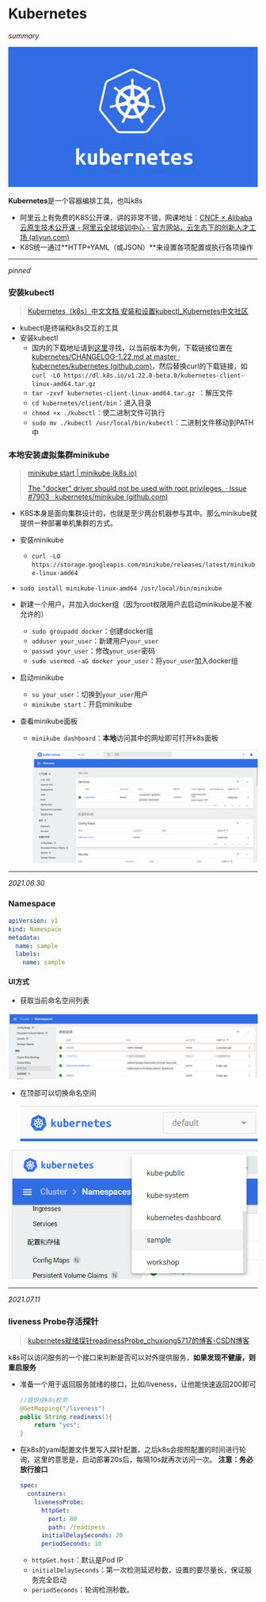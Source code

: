 # Kubernetes

*summary*

<img src="Kubernetes.assets/D_DSQ983A32CK%RV$5BB1$T.png" alt="img" style="zoom:50%;" />

**Kubernetes**是一个容器编排工具，也叫k8s

- 阿里云上有免费的K8S公开课，讲的非常不错，网课地址：[CNCF × Alibaba 云原生技术公开课 - 阿里云全球培训中心 - 官方网站，云生态下的创新人才工场 (aliyun.com)](https://edu.aliyun.com/course/1651)
- K8S统一通过**HTTP+YAML（或JSON）**来设置各项配置或执行各项操作

---

*pinned*

### 安装kubectl

> [Kubernetes（k8s）中文文档 安装和设置kubectl_Kubernetes中文社区](https://www.kubernetes.org.cn/installkubectl)

- kubectl是终端和k8s交互的工具
- 安装kubectl
  - 国内的下载地址请到[这里](https://github.com/kubernetes/kubernetes/tree/master/CHANGELOG)寻找，以当前版本为例，下载链接位置在[kubernetes/CHANGELOG-1.22.md at master · kubernetes/kubernetes (github.com)](https://github.com/kubernetes/kubernetes/blob/master/CHANGELOG/CHANGELOG-1.22.md#client-binaries)，然后替换curl的下载链接，如`curl -LO https://dl.k8s.io/v1.22.0-beta.0/kubernetes-client-linux-amd64.tar.gz`
  - `tar -zxvf kubernetes-client-linux-amd64.tar.gz `：解压文件
  - `cd kubernetes/client/bin`：进入目录
  - `chmod +x ./kubectl`：使二进制文件可执行
  - `sudo mv ./kubectl /usr/local/bin/kubectl`：二进制文件移动到PATH中

### 本地安装虚拟集群minikube

> [minikube start | minikube (k8s.io)](https://minikube.sigs.k8s.io/docs/start/)
>
> [The "docker" driver should not be used with root privileges. · Issue #7903 · kubernetes/minikube (github.com)](https://github.com/kubernetes/minikube/issues/7903)

- K8S本身是面向集群设计的，也就是至少两台机器参与其中。那么minikube就提供一种部署单机集群的方式。
- 安装minikube

  - `curl -LO https://storage.googleapis.com/minikube/releases/latest/minikube-linux-amd64`
- `sudo install minikube-linux-amd64 /usr/local/bin/minikube`
- 新建一个用户，并加入docker组（因为root权限用户去启动minikube是不被允许的）
  - `sudo groupadd docker`：创建docker组
  - `adduser your_user`：新建用户`your_user`
  - `passwd your_user`：修改`your_user`密码
  - `sudo usermod -aG docker your_user`：将`your_user`加入docker组
- 启动minikube
  - `su your_user`：切换到`your_user`用户
  - `minikube start`：开启minikube
- 查看minikube面板
  - `minikube dashboard`：**本地**访问其中的网址即可打开k8s面板
  
    ![image-20210630153210660](Kubernetes.assets/image-20210630153210660.png)

---

*2021.06.30*

### Namespace

```yaml
apiVersion: v1
kind: Namespace
metadata:
  name: sample
  labels:
    name: sample
```

#### UI方式

- 获取当前命名空间列表

![image-20210630154121387](Kubernetes.assets/image-20210630154121387.png)

- 在顶部可以切换命名空间

  ![image-20210630155252710](Kubernetes.assets/image-20210630155252710.png)

![image-20210630155142116](Kubernetes.assets/image-20210630155142116.png)

---

*2021.07.11*

### liveness Probe存活探针

> [kubernetes就绪探针readinessProbe_chuxiong5717的博客-CSDN博客](https://blog.csdn.net/chuxiong5717/article/details/100827895)

k8s可以访问服务的一个接口来判断是否可以对外提供服务，**如果发现不健康，则重启服务**

- 准备一个用于返回服务就绪的接口，比如/liveness，让他能快速返回200即可

  ```java
  //提供给k8s检测
  @GetMapping("/liveness")
  public String readiness(){
      return "yes";
  }
  ```

- 在k8s的yaml配置文件里写入探针配置，之后k8s会按照配置的时间进行轮询，这里的意思是，启动部署20s后，每隔10s就再次访问一次。 **注意：务必放行接口**

  ```yaml
  spec:
    containers:
      livenessProbe:
        httpGet:
          port: 80
          path: /readiness
        initialDelaySeconds: 20
        periodSeconds: 10
  ```
  - `httpGet.host`：默认是Pod IP
  - `initialDelaySeconds`：第一次检测延迟秒数，设置的要尽量长，保证服务完全启动
  - `periodSeconds`：轮询检测秒数。

